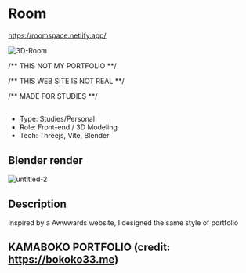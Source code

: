 # Room

https://roomspace.netlify.app/

![3D-Room](https://user-images.githubusercontent.com/79086040/210138790-3fb6bf57-1440-4ad9-a217-0d1f719c8036.png)

/** THIS NOT MY PORTFOLIO **/

/** THIS WEB SITE IS NOT REAL **/

/** MADE FOR STUDIES **/

## 
- Type: Studies/Personal
- Role: Front-end / 3D Modeling
- Tech: Threejs, Vite, Blender

## Blender render
![untitled-2](https://user-images.githubusercontent.com/79086040/210139092-2f840104-2a71-483c-85f5-f63197026a09.png)


## Description
Inspired by a Awwwards website, I designed the same style of portfolio 

## KAMABOKO PORTFOLIO (credit: https://bokoko33.me)
